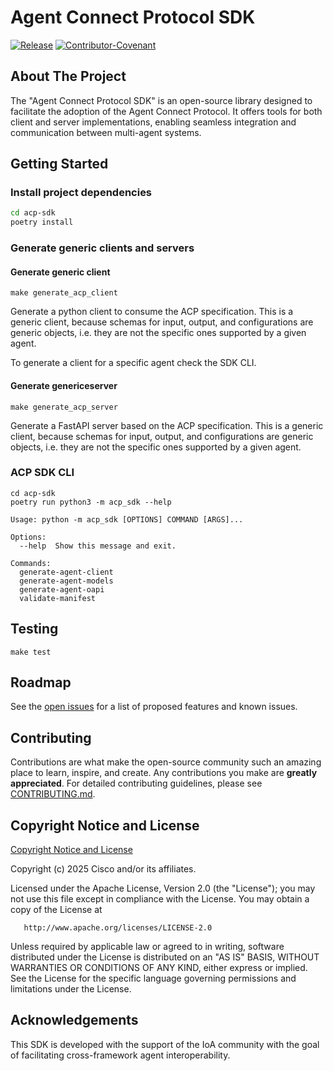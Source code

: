 # Agent Connect Protocol SDK

[![Release](https://img.shields.io/github/v/release/agntcy/acp-sdk?display_name=tag)](CHANGELOG.md)
[![Contributor-Covenant](https://img.shields.io/badge/Contributor%20Covenant-2.1-fbab2c.svg)](CODE_OF_CONDUCT.md)

## About The Project

The "Agent Connect Protocol SDK" is an open-source library designed to facilitate the adoption of the Agent Connect Protocol.
It offers tools for both client and server implementations, enabling seamless integration and communication between multi-agent systems.


## Getting Started

### Install project dependencies

```sh
cd acp-sdk
poetry install
```

### Generate generic clients and servers
#### Generate generic client 

`make generate_acp_client`

Generate a python client to consume the ACP specification. 
This is a generic client, because schemas for input, output, and configurations are generic objects, i.e. they are not the specific ones supported by a given agent.

To generate a client for a specific agent check the SDK CLI.


#### Generate genericeserver

`make generate_acp_server`

Generate a FastAPI server based on the ACP specification.
This is a generic client, because schemas for input, output, and configurations are generic objects, i.e. they are not the specific ones supported by a given agent.

### ACP SDK CLI

```
cd acp-sdk
poetry run python3 -m acp_sdk --help

Usage: python -m acp_sdk [OPTIONS] COMMAND [ARGS]...

Options:
  --help  Show this message and exit.

Commands:
  generate-agent-client
  generate-agent-models
  generate-agent-oapi
  validate-manifest
```

## Testing

`make test`


## Roadmap

See the [open issues](https://github.com/agntcy/acp-sdk/issues) for a list of proposed features and known issues.

## Contributing

Contributions are what make the open-source community such an amazing place to learn, inspire, and create. Any contributions you make are **greatly appreciated**. For detailed contributing guidelines, please see [CONTRIBUTING.md](docs/CONTRIBUTING.md).


## Copyright Notice and License

[Copyright Notice and License](./LICENSE)

Copyright (c) 2025 Cisco and/or its affiliates.

Licensed under the Apache License, Version 2.0 (the "License");
you may not use this file except in compliance with the License.
You may obtain a copy of the License at

       http://www.apache.org/licenses/LICENSE-2.0

Unless required by applicable law or agreed to in writing, software
distributed under the License is distributed on an "AS IS" BASIS,
WITHOUT WARRANTIES OR CONDITIONS OF ANY KIND, either express or implied.
See the License for the specific language governing permissions and
limitations under the License.


## Acknowledgements

This SDK is developed with the support of the IoA community with the goal of facilitating cross-framework agent interoperability.